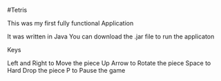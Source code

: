 #Tetris

This was my first fully functional Application

It was written in Java
You can download the .jar file to run the applicaton

Keys

Left and Right to Move the piece
Up Arrow to Rotate the piece
Space to Hard Drop the piece
P to Pause the game
